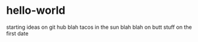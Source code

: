 # hello-world
starting ideas on git hub
blah tacos in the sun blah blah on butt stuff on the first date
